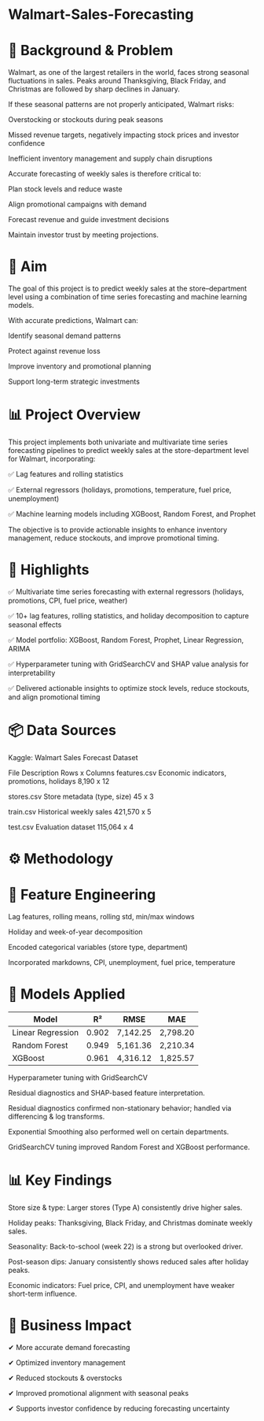 # Walmart-Sales-Forecasting

# 📖 Background & Problem

Walmart, as one of the largest retailers in the world, faces strong seasonal fluctuations in sales. Peaks around Thanksgiving, Black Friday, and Christmas are followed by sharp declines in January.

If these seasonal patterns are not properly anticipated, Walmart risks:

Overstocking or stockouts during peak seasons

Missed revenue targets, negatively impacting stock prices and investor confidence

Inefficient inventory management and supply chain disruptions

Accurate forecasting of weekly sales is therefore critical to:

Plan stock levels and reduce waste

Align promotional campaigns with demand

Forecast revenue and guide investment decisions

Maintain investor trust by meeting projections.

# 🎯 Aim

The goal of this project is to predict weekly sales at the store–department level using a combination of time series forecasting and machine learning models.

With accurate predictions, Walmart can:

Identify seasonal demand patterns

Protect against revenue loss

Improve inventory and promotional planning

Support long-term strategic investments


# 📊 Project Overview
This project implements both univariate and multivariate time series forecasting pipelines to predict weekly sales at the store-department level for Walmart, incorporating:

✅ Lag features and rolling statistics

✅ External regressors (holidays, promotions, temperature, fuel price, unemployment)

✅ Machine learning models including XGBoost, Random Forest, and Prophet

The objective is to provide actionable insights to enhance inventory management, reduce stockouts, and improve promotional timing.


# 🚀 Highlights

✅ Multivariate time series forecasting with external regressors (holidays, promotions, CPI, fuel price, weather)

✅ 10+ lag features, rolling statistics, and holiday decomposition to capture seasonal effects

✅ Model portfolio: XGBoost, Random Forest, Prophet, Linear Regression, ARIMA

✅ Hyperparameter tuning with GridSearchCV and SHAP value analysis for interpretability

✅ Delivered actionable insights to optimize stock levels, reduce stockouts, and align promotional timing

# 📦 Data Sources

Kaggle: Walmart Sales Forecast Dataset

File	Description	Rows x Columns
features.csv	Economic indicators, promotions, holidays	8,190 x 12

stores.csv	Store metadata (type, size)	45 x 3

train.csv	Historical weekly sales	421,570 x 5

test.csv	Evaluation dataset	115,064 x 4

# ⚙️ Methodology

# 📐 Feature Engineering

Lag features, rolling means, rolling std, min/max windows

Holiday and week-of-year decomposition

Encoded categorical variables (store type, department)

Incorporated markdowns, CPI, unemployment, fuel price, temperature

# 🤖 Models Applied

| Model             | R²    | RMSE     | MAE      |
| ----------------- | ----- | -------- | -------- |
| Linear Regression | 0.902 | 7,142.25 | 2,798.20 |
| Random Forest     | 0.949 | 5,161.36 | 2,210.34 |
| XGBoost           | 0.961 | 4,316.12 | 1,825.57 |


Hyperparameter tuning with GridSearchCV

Residual diagnostics and SHAP-based feature interpretation.

Residual diagnostics confirmed non-stationary behavior; handled via differencing & log transforms.

Exponential Smoothing also performed well on certain departments.

GridSearchCV tuning improved Random Forest and XGBoost performance.

# 📊 Key Findings

Store size & type: Larger stores (Type A) consistently drive higher sales.

Holiday peaks: Thanksgiving, Black Friday, and Christmas dominate weekly sales.

Seasonality: Back-to-school (week 22) is a strong but overlooked driver.

Post-season dips: January consistently shows reduced sales after holiday peaks.

Economic indicators: Fuel price, CPI, and unemployment have weaker short-term influence.

# 🎯 Business Impact

✔ More accurate demand forecasting

✔ Optimized inventory management

✔ Reduced stockouts & overstocks

✔ Improved promotional alignment with seasonal peaks

✔ Supports investor confidence by reducing forecasting uncertainty



